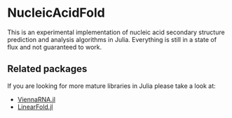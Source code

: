 # NucleicAcidFold

This is an experimental implementation of nucleic acid secondary
structure prediction and analysis algorithms in Julia.  Everything is
still in a state of flux and not guaranteed to work.

## Related packages

If you are looking for more mature libraries in Julia please take a look at:

- [ViennaRNA.jl](https://github.com/marcom/ViennaRNA.jl)
- [LinearFold.jl](https://github.com/marcom/LinearFold.jl)
